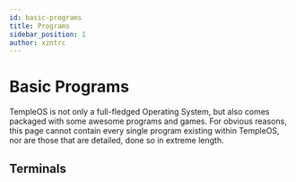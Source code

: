 ```yaml
---
id: basic-programs
title: Programs
sidebar_position: 1
author: xzntrc
---
```


# Basic Programs

TempleOS is not only a full-fledged Operating System, but also comes packaged with some awesome programs and games. For obvious reasons, this page cannot contain every single program existing within TempleOS, nor are those that are detailed, done so in extreme length.

## Terminals
